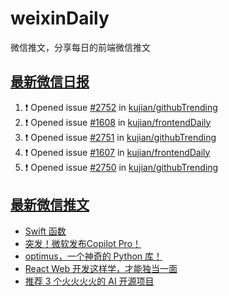 # weixinDaily
微信推文，分享每日的前端微信推文

## [最新微信日报](https://github.com/kujian/weixinDaily/issues)

<!--START_SECTION:activity-->
1. ❗ Opened issue [#2752](https://github.com/kujian/githubTrending/issues/2752) in [kujian/githubTrending](https://github.com/kujian/githubTrending)
2. ❗ Opened issue [#1608](https://github.com/kujian/frontendDaily/issues/1608) in [kujian/frontendDaily](https://github.com/kujian/frontendDaily)
3. ❗ Opened issue [#2751](https://github.com/kujian/githubTrending/issues/2751) in [kujian/githubTrending](https://github.com/kujian/githubTrending)
4. ❗ Opened issue [#1607](https://github.com/kujian/frontendDaily/issues/1607) in [kujian/frontendDaily](https://github.com/kujian/frontendDaily)
5. ❗ Opened issue [#2750](https://github.com/kujian/githubTrending/issues/2750) in [kujian/githubTrending](https://github.com/kujian/githubTrending)
<!--END_SECTION:activity-->


## [最新微信推文](https://weixin.qdkfweb.cn/)

<!-- BLOG-POST-LIST:START -->
- [Swift 函数](https://weixin.qdkfweb.cn/39724.html)
- [突发！微软发布Copilot Pro！](https://weixin.qdkfweb.cn/39665.html)
- [optimus，一个神奇的 Python 库！](https://weixin.qdkfweb.cn/39694.html)
- [React Web 开发这样学，才能独当一面](https://weixin.qdkfweb.cn/39641.html)
- [推荐 3 个火火火火的 AI 开源项目](https://weixin.qdkfweb.cn/39685.html)
<!-- BLOG-POST-LIST:END -->